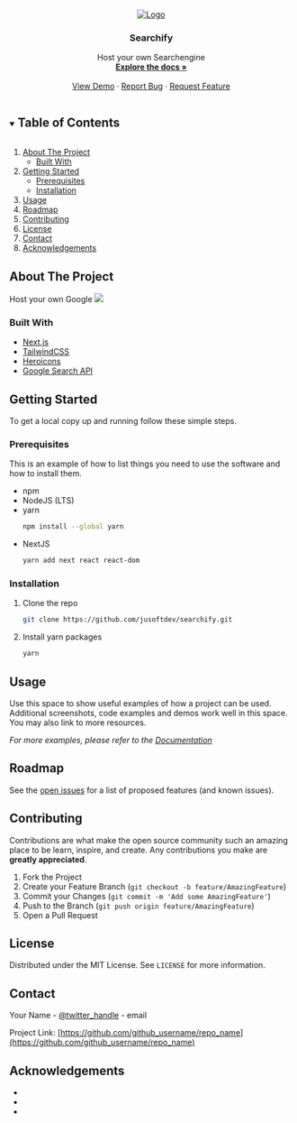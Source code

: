 <!--<img src="https://i.imgur.com/ATsF8Qx.gif">

Detailed Documentation coming soon-->


<!-- PROJECT LOGO -->
<br />
<p align="center">
  <a href="https://github.com/jusoftdev/searchify">
    <img src="https://i.imgur.com/20i2IKX.png" alt="Logo">
  </a>

  <h3 align="center">Searchify</h3>

  <p align="center">
    Host your own Searchengine
    <br />
    <a href="https://github.com/github_username/repo_name"><strong>Explore the docs »</strong></a>
    <br />
    <br />
    <a href="https://searchify.jsft.be">View Demo</a>
    ·
    <a href="https://github.com/jusoftdev/searchify/issues">Report Bug</a>
    ·
    <a href="https://github.com/jusoftdev/searchify/issues">Request Feature</a>
  </p>
</p>



<!-- TABLE OF CONTENTS -->
<details open="open">
  <summary><h2 style="display: inline-block">Table of Contents</h2></summary>
  <ol>
    <li>
      <a href="#about-the-project">About The Project</a>
      <ul>
        <li><a href="#built-with">Built With</a></li>
      </ul>
    </li>
    <li>
      <a href="#getting-started">Getting Started</a>
      <ul>
        <li><a href="#prerequisites">Prerequisites</a></li>
        <li><a href="#installation">Installation</a></li>
      </ul>
    </li>
    <li><a href="#usage">Usage</a></li>
    <li><a href="#roadmap">Roadmap</a></li>
    <li><a href="#contributing">Contributing</a></li>
    <li><a href="#license">License</a></li>
    <li><a href="#contact">Contact</a></li>
    <li><a href="#acknowledgements">Acknowledgements</a></li>
  </ol>
</details>



<!-- ABOUT THE PROJECT -->
## About The Project

Host your own Google
<img src="https://i.imgur.com/vPdHLGG.png"/>


### Built With

* [Next.js](http://nextjs.org/)
* [TailwindCSS](https://tailwindcss.com)
* [Heroicons](https://heroicons.com)
* [Google Search API](https://developers.google.com/custom-search/v1/overview)


<!-- GETTING STARTED -->
## Getting Started

To get a local copy up and running follow these simple steps.

### Prerequisites

This is an example of how to list things you need to use the software and how to install them.
* npm
* NodeJS (LTS)  
* yarn
  ```sh
  npm install --global yarn
  ```
* NextJS
  ```sh
  yarn add next react react-dom
  ```

### Installation

1. Clone the repo
   ```sh
   git clone https://github.com/jusoftdev/searchify.git
   ```
2. Install yarn packages
   ```sh
   yarn
   ```



<!-- USAGE EXAMPLES -->
## Usage

Use this space to show useful examples of how a project can be used. Additional screenshots, code examples and demos work well in this space. You may also link to more resources.

_For more examples, please refer to the [Documentation](https://example.com)_



<!-- ROADMAP -->
## Roadmap

See the [open issues](https://github.com/github_username/repo_name/issues) for a list of proposed features (and known issues).



<!-- CONTRIBUTING -->
## Contributing

Contributions are what make the open source community such an amazing place to be learn, inspire, and create. Any contributions you make are **greatly appreciated**.

1. Fork the Project
2. Create your Feature Branch (`git checkout -b feature/AmazingFeature`)
3. Commit your Changes (`git commit -m 'Add some AmazingFeature'`)
4. Push to the Branch (`git push origin feature/AmazingFeature`)
5. Open a Pull Request



<!-- LICENSE -->
## License

Distributed under the MIT License. See `LICENSE` for more information.



<!-- CONTACT -->
## Contact

Your Name - [@twitter_handle](https://twitter.com/twitter_handle) - email

Project Link: [https://github.com/github_username/repo_name](https://github.com/github_username/repo_name)



<!-- ACKNOWLEDGEMENTS -->
## Acknowledgements

* []()
* []()
* []()





